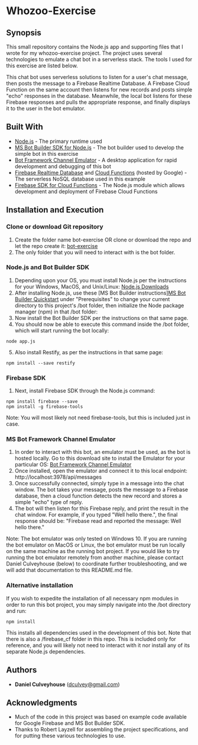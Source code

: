 # Whozoo-Exercise

## Synopsis

This small repository contains the Node.js app and supporting files that I wrote for my whozoo-exercise project. The project uses several technologies to emulate a chat bot in a serverless stack. The tools I used for this exercise are listed below. 

This chat bot uses serverless solutions to listen for a user's chat message, then posts the message to a Firebase Realtime Database. A Firebase Cloud Function on the same account then listens for new records and posts simple "echo" responses in the database. Meanwhile, the local bot listens for these Firebase responses and pulls the appropriate response, and finally displays it to the user in the bot emulator. 

## Built With

* [Node.js](https://nodejs.org/en/docs/) - The primary runtime used
* [MS Bot Builder SDK for Node.js](https://docs.microsoft.com/en-us/bot-framework/nodejs/bot-builder-nodejs-overview#get-started) - The bot builder used to develop the simple bot in this exercise
* [Bot Framework Channel Emulator](https://docs.microsoft.com/en-us/bot-framework/debug-bots-emulator) - A desktop application for rapid development and debugging of this bot
* [Firebase Realtime Database](https://firebase.google.com/docs/database/) and [Cloud Functions](https://firebase.google.com/docs/functions/) (hosted by Google) - The serverless NoSQL database used in this example
* [Firebase SDK for Cloud Functions](https://firebase.google.com/docs/functions/get-started) - The Node.js module which allows development and deployment of Firebase Cloud Functions

## Installation and Execution

### Clone or download Git repository
1. Create the folder name bot-exercise OR clone or download the repo and let the repo create it: [bot-exercise](https://github.com/culveyhouse/bot-exercise)
2. The only folder that you will need to interact with is the bot folder. 

### Node.js and Bot Builder SDK
1. Depending upon your OS, you must install Node.js per the instructions for your Windows, MacOS, and Unix/Linux: [Node.js Downloads](https://nodejs.org/en/download/) 
2. After installing Node.js, use these [MS Bot Builder instructions][MS Bot Builder Quickstart](https://docs.microsoft.com/en-us/bot-framework/nodejs/bot-builder-nodejs-quickstart#prerequisites) under "Prerequisites" to change your current directory to this project's /bot folder, then initialize the Node package manager (npm) in that /bot folder:  
3. Now install the Bot Builder SDK per the instructions on that same page. 
4. You should now be able to execute this command inside the /bot folder, which will start running the bot locally:
```
node app.js
```
5. Also install Restify, as per the instructions in that same page:
```
npm install --save restify
```

### Firebase SDK
1. Next, install Firebase SDK through the Node.js command:
```
npm install firebase --save
npm install -g firebase-tools
```
Note: You will most likely not need firebase-tools, but this is included just in case. 

### MS Bot Framework Channel Emulator
1. In order to interact with this bot, an emulator must be used, as the bot is hosted locally. Go to this download site to install the Emulator for your particular OS: [Bot Framework Channel Emulator](https://docs.microsoft.com/en-us/bot-framework/debug-bots-emulator)
2. Once installed, open the emulator and connect it to this local endpoint: http://localhost:3978/api/messages
3. Once successfully connected, simply type in a message into the chat window. The bot takes your message, posts the message to a Firebase database, then a cloud function detects the new record and stores a simple "echo" type of reply. 
4. The bot will then listen for this Firebase reply, and print the result in the chat window. For example, if you typed "Well hello there.", the final response should be: "Firebase read and reported the message: Well hello there."

Note: The bot emulator was only tested on Windows 10. If you are running the bot emulator on MacOS or Linux, the bot emulator must be run locally on the same machine as the running bot project. If you would like to try running the bot emulator remotely from another machine, please contact Daniel Culveyhouse (below) to coordinate further troubleshooting, and we will add that documentation to this README.md file.

### Alternative installation 
If you wish to expedite the installation of all necessary npm modules in order to run this bot project, you may simply navigate into the /bot directory and run: 
```
npm install
```
This installs all dependencies used in the development of this bot.  Note that there is also a /firebase_cf folder in this repo. This is included only for reference, and you will likely not need to interact with it nor install any of its separate Node.js dependencies. 

## Authors

* **Daniel Culveyhouse** (dculvey@gmail.com)

## Acknowledgments

* Much of the code in this project was based on example code available for Google Firebase and MS Bot Builder SDK.
* Thanks to Robert Layzell for assembling the project specifications, and for putting these various technologies to use. 